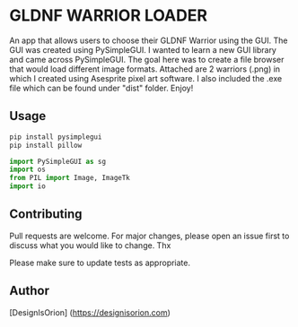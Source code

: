 # GLDNF WARRIOR LOADER

An app that allows users to choose their GLDNF Warrior using the GUI. The GUI was created using PySimpleGUI. I wanted to learn a new GUI library and came across PySimpleGUI. The goal here was to create a file browser that would load different image formats. Attached are 2 warriors (.png) in which I created using Asesprite pixel art software. I also included the .exe file which can be found under "dist" folder. Enjoy!

## Usage
```python packages
pip install pysimplegui
pip install pillow
```

```python
import PySimpleGUI as sg
import os
from PIL import Image, ImageTk
import io
```

## Contributing
Pull requests are welcome. For major changes, please open an issue first to discuss what you would like to change. Thx

Please make sure to update tests as appropriate.

## Author
[DesignIsOrion] (https://designisorion.com)
